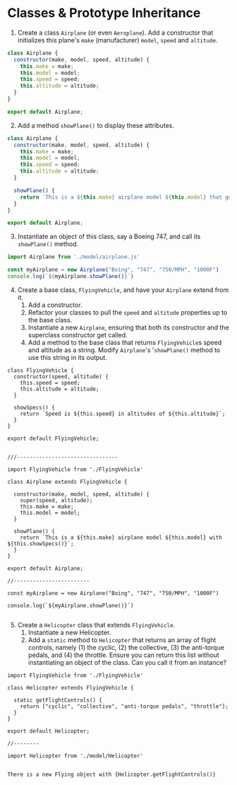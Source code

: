 # Classes & Prototype Inheritance

1. Create a class `Airplane` (or even `Aeroplane`).
   Add a constructor that initializes this plane's `make` (manufacturer)
  `model`, `speed` and `altitude`.

```javascript
class Airplane {
  constructor(make, model, speed, altitude) {
    this.make = make;
    this.model = model;
    this.speed = speed;
    this.altitude = altitude;
  }
}

export default Airplane;
```

2. Add a method `showPlane()` to display these attributes.

```javascript
class Airplane {
  constructor(make, model, speed, altitude) {
    this.make = make;
    this.model = model;
    this.speed = speed;
    this.altitude = altitude;
  }

  showPlane() {
    return `This is a ${this.make} airplane model ${this.model} that goes ${this.speed}`;
  }
}

export default Airplane;
```

3. Instantiate an object of this class, say a Boeing 747, and
   call its `showPlane()` method.

```javascript
import Airplane from './model/airplane.js'

const myAirplane = new Airplane("Boing", "747", "750/MPH", "1000F")
console.log(`${myAirplane.showPlane()}`)
```

4. Create a base class, `FlyingVehicle`, and have your `Airplane`
   extend from it.
   1. Add a constructor.
   2. Refactor your classes to pull the `speed` and `altitude` properties up to the base class.
   3. Instantiate a new `Airplane`, ensuring that both its constructor and the superclass constructor get called.
   4. Add a method to the base class that returns `FlyingVehicle`s speed and altitude as a string. Modify `Airplane`'s '`showPlane()` method to use this string in its output.

```javacript
class FlyingVehicle {
  constructor(speed, altitude) {
    this.speed = speed;
    this.altitude = altitude;
  }

  showSpecs() {
    return `Speed is ${this.speed} in altitudes of ${this.altitude}`;
  }
}

export default FlyingVehicle;


///--------------------------------

import FlyingVehicle from './FlyingVehicle'

class Airplane extends FlyingVehicle {

  constructor(make, model, speed, altitude) {
    super(speed, altitude);
    this.make = make;
    this.model = model;
  }

  showPlane() {
    return `This is a ${this.make} airplane model ${this.model} with ${this.showSpecs()}`;
  }
}

export default Airplane;

//------------------------

const myAirplane = new Airplane("Boing", "747", "750/MPH", "1000F")

console.log(`${myAirplane.showPlane()}`)


```

5. Create a `Helicopter` class that extends `FlyingVehicle`.
   1. Instantiate a new Helicopter.
   2. Add a `static` method to `Helicopter` that returns an array of flight controls, namely (1) the cyclic, (2) the collective, (3) the anti-torque pedals, and (4) the throttle. Ensure you can return this list without instantiating an object of the class. Can you call it from an instance?

```javascritp
import FlyingVehicle from './FlyingVehicle'

class Helicopter extends FlyingVehicle {

  static getFlightControls() {
    return ["cyclic", "collective", "anti-torque pedals", "throttle"];
  }
}

export default Helicopter;

//--------

import Helicopter from './model/Helicopter'


There is a new Flying object with {Helicopter.getFlightControls()}

```
